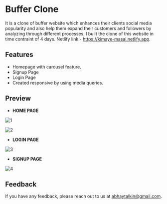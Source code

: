 # Buffer Clone

It is a clone of buffer website which enhances their clients social media popularity and also help them expand their customers and followers by analyzing through different processes, I built the clone of this website in time contraint of 4 days.
Netlify link:- https://kimaye-masai.netlify.app.


## Features

- Homepage with carousel feature.
- Signup Page
- Login Page
- Created responsive by using media queries.

## Preview

- <b>HOME PAGE</b>

![1](https://i.postimg.cc/fT9PxgWP/Buffer-Home-1.png)

![2](https://i.postimg.cc/P5hkNkby/Buffer-Home-2.png)

- <b>LOGIN PAGE</b>

![3](https://i.postimg.cc/x8HWTscB/Buffer-Login.png)

- <b>SIGNUP PAGE</b>

![4](https://i.postimg.cc/YqzsnLgN/Buffer-Signup.png)

## Feedback

If you have any feedback, please reach out to us at abhaytalkin@gmail.com.
